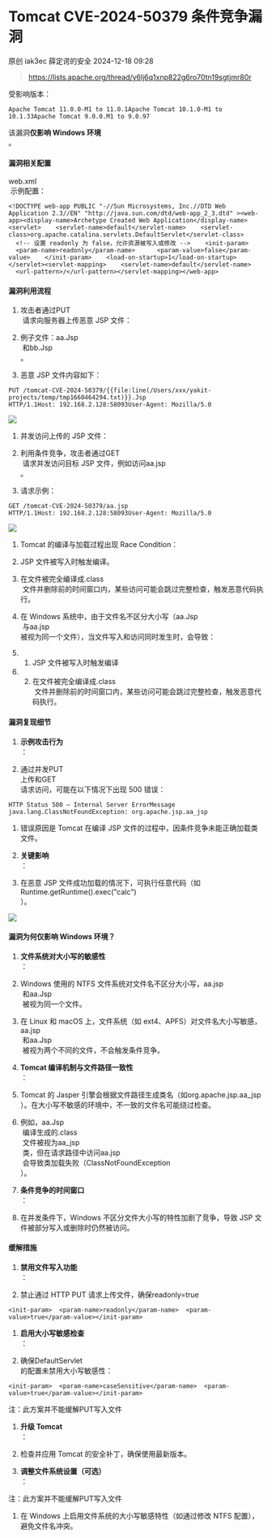 #  Tomcat CVE-2024-50379 条件竞争漏洞   
原创 iak3ec  薛定谔的安全   2024-12-18 09:28  
  
>   
> https://lists.apache.org/thread/y6lj6q1xnp822g6ro70tn19sgtjmr80r  
  
  
受影响版本：  
```
Apache Tomcat 11.0.0-M1 to 11.0.1Apache Tomcat 10.1.0-M1 to 10.1.33Apache Tomcat 9.0.0.M1 to 9.0.97
```  
  
该漏洞**仅影响 Windows 环境**  
。  
#### 漏洞相关配置  
  
web.xml  
 示例配置：  
```
<!DOCTYPE web-app PUBLIC "-//Sun Microsystems, Inc.//DTD Web Application 2.3//EN" "http://java.sun.com/dtd/web-app_2_3.dtd" ><web-app><display-name>Archetype Created Web Application</display-name><servlet>    <servlet-name>default</servlet-name>    <servlet-class>org.apache.catalina.servlets.DefaultServlet</servlet-class>    <!-- 设置 readonly 为 false，允许资源被写入或修改 -->    <init-param>      <param-name>readonly</param-name>      <param-value>false</param-value>    </init-param>    <load-on-startup>1</load-on-startup></servlet><servlet-mapping>    <servlet-name>default</servlet-name>    <url-pattern>/</url-pattern></servlet-mapping></web-app>
```  
#### 漏洞利用流程  
1. 攻击者通过PUT  
 请求向服务器上传恶意 JSP 文件：  
  
1. 例子文件：aa.Jsp  
 和bb.Jsp  
。  
  
1. 恶意 JSP 文件内容如下：  
```
PUT /tomcat-CVE-2024-50379/{{file:line(/Users/xxx/yakit-projects/temp/tmp1660464294.txt)}}.Jsp HTTP/1.1Host: 192.168.2.128:58093User-Agent: Mozilla/5.0
```  
  
![](https://mmbiz.qpic.cn/sz_mmbiz_png/GqOLIEjJdyV3arHN35AcsMKKmzHBCF8pfuH5fPkltcAu9rybPZ9I8Quz4ib4MGVKj9ffibnLgUm2rwb5uRZmfE3Q/640?wx_fmt=png "")  
  
  
1. 并发访问上传的 JSP 文件：  
  
1. 利用条件竞争，攻击者通过GET  
 请求并发访问目标 JSP 文件，例如访问aa.jsp  
。  
  
1. 请求示例：  
```
GET /tomcat-CVE-2024-50379/aa.jsp HTTP/1.1Host: 192.168.2.128:58093User-Agent: Mozilla/5.0
```  
  
![](https://mmbiz.qpic.cn/sz_mmbiz_png/GqOLIEjJdyV3arHN35AcsMKKmzHBCF8pPcBI27SRBrxf0kA3lVbYD25h5o3W7vulyfXkyrRzdhdKz8gvcjFkLA/640?wx_fmt=png "")  
  
  
1. Tomcat 的编译与加载过程出现 Race Condition：  
  
1. JSP 文件被写入时触发编译。  
  
1. 在文件被完全编译成.class  
 文件并删除前的时间窗口内，某些访问可能会跳过完整检查，触发恶意代码执行。  
  
1. 在 Windows 系统中，由于文件名不区分大小写（aa.Jsp  
 与aa.jsp  
被视为同一个文件），当文件写入和访问同时发生时，会导致：  
  
1. 1. JSP 文件被写入时触发编译  
1. 2. 在文件被完全编译成.class  
 文件并删除前的时间窗口内，某些访问可能会跳过完整检查，触发恶意代码执行。  
#### 漏洞复现细节  
1. **示例攻击行为**  
：  
  
1. 通过并发PUT  
上传和GET  
请求访问，可能在以下情况下出现 500 错误：  
```
HTTP Status 500 – Internal Server ErrorMessage java.lang.ClassNotFoundException: org.apache.jsp.aa_jsp
```  
  
  
1. 错误原因是 Tomcat 在编译 JSP 文件的过程中，因条件竞争未能正确加载类文件。  
  
1. **关键影响**  
：  
  
1. 在恶意 JSP 文件成功加载的情况下，可执行任意代码（如Runtime.getRuntime().exec("calc")  
）。   
  
![](https://mmbiz.qpic.cn/sz_mmbiz_png/GqOLIEjJdyV3arHN35AcsMKKmzHBCF8pQicnvOvoXPx3VHS2icb9h3lia6zmMLGKF2RPicNsVJ0YvAficDAHfqjiazsQ/640?wx_fmt=png "")  
  
#### 漏洞为何仅影响 Windows 环境？  
1. **文件系统对大小写的敏感性**  
：  
  
1. Windows 使用的 NTFS 文件系统对文件名不区分大小写，aa.jsp  
 和aa.Jsp  
 被视为同一个文件。  
  
1. 在 Linux 和 macOS 上，文件系统（如 ext4、APFS）对文件名大小写敏感，aa.jsp  
 和aa.Jsp  
 被视为两个不同的文件，不会触发条件竞争。  
  
1. **Tomcat 编译机制与文件路径一致性**  
：  
  
1. Tomcat 的 Jasper 引擎会根据文件路径生成类名（如org.apache.jsp.aa_jsp  
）。在大小写不敏感的环境中，不一致的文件名可能绕过检查。  
  
1. 例如，aa.Jsp  
 编译生成的.class  
 文件被视为aa_jsp  
 类，但在请求路径中访问aa.jsp  
 会导致类加载失败（ClassNotFoundException  
）。  
  
1. **条件竞争的时间窗口**  
：  
  
1. 在并发条件下，Windows 不区分文件大小写的特性加剧了竞争，导致 JSP 文件被部分写入或删除时仍然被访问。  
  
#### 缓解措施  
1. **禁用文件写入功能**  
：  
  
1. 禁止通过 HTTP PUT 请求上传文件，确保readonly=true  
```
<init-param>  <param-name>readonly</param-name>  <param-value>true</param-value></init-param>
```  
  
  
1. **启用大小写敏感检查**  
：  
  
1. 确保DefaultServlet  
的配置未禁用大小写敏感性：  
```
<init-param>  <param-name>caseSensitive</param-name>  <param-value>true</param-value></init-param>
```  
  
注：此方案并不能缓解PUT写入文件  
  
1. **升级 Tomcat**  
：  
  
1. 检查并应用 Tomcat 的安全补丁，确保使用最新版本。  
  
1. **调整文件系统设置（可选）**  
：  
  
注：此方案并不能缓解PUT写入文件  
  
1. 在 Windows 上启用文件系统的大小写敏感特性（如通过修改 NTFS 配置），避免文件名冲突。  
  
  
  

